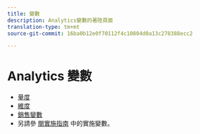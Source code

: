 ```yaml
---
title: 變數
description: Analytics變數的著陸頁面
translation-type: tm+mt
source-git-commit: 16ba0b12e0f70112f4c10804d0a13c278388ecc2

---
```



# Analytics 變數

* [量度](/help/components/c-variables/c-metrics/metricslist.md)
* [維度](/help/components/c-variables/dimensionslist/dimension-compatibility.md)
* [銷售變數](/help/components/c-variables/c-merch-variables/var-merchandising.md)
* 另請參 [閱實施指南](/help/implement/js-implementation/c-variables/evars-events.md) 中的實施變數。
